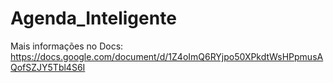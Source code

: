 # Agenda_Inteligente

Mais informações no Docs: https://docs.google.com/document/d/1Z4oImQ6RYjpo50XPkdtWsHPpmusAQofSZJY5Tbl4S6I
